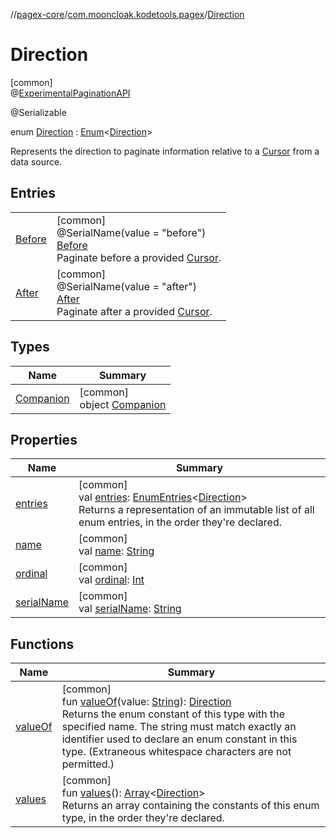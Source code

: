 //[pagex-core](../../../index.md)/[com.mooncloak.kodetools.pagex](../index.md)/[Direction](index.md)

# Direction

[common]\
@[ExperimentalPaginationAPI](../-experimental-pagination-a-p-i/index.md)

@Serializable

enum [Direction](index.md) : [Enum](https://kotlinlang.org/api/latest/jvm/stdlib/kotlin/-enum/index.html)&lt;[Direction](index.md)&gt; 

Represents the direction to paginate information relative to a [Cursor](../-cursor/index.md) from a data source.

## Entries

| | |
|---|---|
| [Before](-before/index.md) | [common]<br>@SerialName(value = &quot;before&quot;)<br>[Before](-before/index.md)<br>Paginate before a provided [Cursor](../-cursor/index.md). |
| [After](-after/index.md) | [common]<br>@SerialName(value = &quot;after&quot;)<br>[After](-after/index.md)<br>Paginate after a provided [Cursor](../-cursor/index.md). |

## Types

| Name | Summary |
|---|---|
| [Companion](-companion/index.md) | [common]<br>object [Companion](-companion/index.md) |

## Properties

| Name | Summary |
|---|---|
| [entries](entries.md) | [common]<br>val [entries](entries.md): [EnumEntries](https://kotlinlang.org/api/latest/jvm/stdlib/kotlin.enums/-enum-entries/index.html)&lt;[Direction](index.md)&gt;<br>Returns a representation of an immutable list of all enum entries, in the order they're declared. |
| [name](../-load-type/-append/index.md#-372974862%2FProperties%2F-172958691) | [common]<br>val [name](../-load-type/-append/index.md#-372974862%2FProperties%2F-172958691): [String](https://kotlinlang.org/api/latest/jvm/stdlib/kotlin/-string/index.html) |
| [ordinal](../-load-type/-append/index.md#-739389684%2FProperties%2F-172958691) | [common]<br>val [ordinal](../-load-type/-append/index.md#-739389684%2FProperties%2F-172958691): [Int](https://kotlinlang.org/api/latest/jvm/stdlib/kotlin/-int/index.html) |
| [serialName](serial-name.md) | [common]<br>val [serialName](serial-name.md): [String](https://kotlinlang.org/api/latest/jvm/stdlib/kotlin/-string/index.html) |

## Functions

| Name | Summary |
|---|---|
| [valueOf](value-of.md) | [common]<br>fun [valueOf](value-of.md)(value: [String](https://kotlinlang.org/api/latest/jvm/stdlib/kotlin/-string/index.html)): [Direction](index.md)<br>Returns the enum constant of this type with the specified name. The string must match exactly an identifier used to declare an enum constant in this type. (Extraneous whitespace characters are not permitted.) |
| [values](values.md) | [common]<br>fun [values](values.md)(): [Array](https://kotlinlang.org/api/latest/jvm/stdlib/kotlin/-array/index.html)&lt;[Direction](index.md)&gt;<br>Returns an array containing the constants of this enum type, in the order they're declared. |
